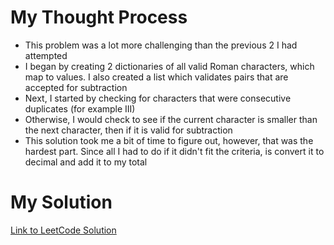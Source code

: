 # My Thought Process
- This problem was a lot more challenging than the previous 2 I had attempted
- I began by creating 2 dictionaries of all valid Roman characters, which map to values. I also created a list which validates pairs that are accepted for subtraction
- Next, I started by checking for characters that were consecutive duplicates (for example III)
- Otherwise, I would check to see if the current character is smaller than the next character, then if it is valid for subtraction
- This solution took me a bit of time to figure out, however, that was the hardest part. Since all I had to do if it didn't fit the criteria, is convert it to decimal and add it to my total


# My Solution
[Link to LeetCode Solution](https://leetcode.com/problems/roman-to-integer/submissions/1755140466/)
